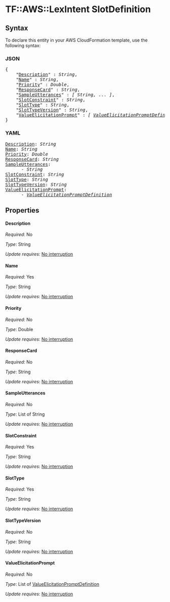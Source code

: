 # TF::AWS::LexIntent SlotDefinition

## Syntax

To declare this entity in your AWS CloudFormation template, use the following syntax:

### JSON

<pre>
{
    "<a href="#description" title="Description">Description</a>" : <i>String</i>,
    "<a href="#name" title="Name">Name</a>" : <i>String</i>,
    "<a href="#priority" title="Priority">Priority</a>" : <i>Double</i>,
    "<a href="#responsecard" title="ResponseCard">ResponseCard</a>" : <i>String</i>,
    "<a href="#sampleutterances" title="SampleUtterances">SampleUtterances</a>" : <i>[ String, ... ]</i>,
    "<a href="#slotconstraint" title="SlotConstraint">SlotConstraint</a>" : <i>String</i>,
    "<a href="#slottype" title="SlotType">SlotType</a>" : <i>String</i>,
    "<a href="#slottypeversion" title="SlotTypeVersion">SlotTypeVersion</a>" : <i>String</i>,
    "<a href="#valueelicitationprompt" title="ValueElicitationPrompt">ValueElicitationPrompt</a>" : <i>[ <a href="valueelicitationpromptdefinition.md">ValueElicitationPromptDefinition</a>, ... ]</i>
}
</pre>

### YAML

<pre>
<a href="#description" title="Description">Description</a>: <i>String</i>
<a href="#name" title="Name">Name</a>: <i>String</i>
<a href="#priority" title="Priority">Priority</a>: <i>Double</i>
<a href="#responsecard" title="ResponseCard">ResponseCard</a>: <i>String</i>
<a href="#sampleutterances" title="SampleUtterances">SampleUtterances</a>: <i>
      - String</i>
<a href="#slotconstraint" title="SlotConstraint">SlotConstraint</a>: <i>String</i>
<a href="#slottype" title="SlotType">SlotType</a>: <i>String</i>
<a href="#slottypeversion" title="SlotTypeVersion">SlotTypeVersion</a>: <i>String</i>
<a href="#valueelicitationprompt" title="ValueElicitationPrompt">ValueElicitationPrompt</a>: <i>
      - <a href="valueelicitationpromptdefinition.md">ValueElicitationPromptDefinition</a></i>
</pre>

## Properties

#### Description

_Required_: No

_Type_: String

_Update requires_: [No interruption](https://docs.aws.amazon.com/AWSCloudFormation/latest/UserGuide/using-cfn-updating-stacks-update-behaviors.html#update-no-interrupt)

#### Name

_Required_: Yes

_Type_: String

_Update requires_: [No interruption](https://docs.aws.amazon.com/AWSCloudFormation/latest/UserGuide/using-cfn-updating-stacks-update-behaviors.html#update-no-interrupt)

#### Priority

_Required_: No

_Type_: Double

_Update requires_: [No interruption](https://docs.aws.amazon.com/AWSCloudFormation/latest/UserGuide/using-cfn-updating-stacks-update-behaviors.html#update-no-interrupt)

#### ResponseCard

_Required_: No

_Type_: String

_Update requires_: [No interruption](https://docs.aws.amazon.com/AWSCloudFormation/latest/UserGuide/using-cfn-updating-stacks-update-behaviors.html#update-no-interrupt)

#### SampleUtterances

_Required_: No

_Type_: List of String

_Update requires_: [No interruption](https://docs.aws.amazon.com/AWSCloudFormation/latest/UserGuide/using-cfn-updating-stacks-update-behaviors.html#update-no-interrupt)

#### SlotConstraint

_Required_: Yes

_Type_: String

_Update requires_: [No interruption](https://docs.aws.amazon.com/AWSCloudFormation/latest/UserGuide/using-cfn-updating-stacks-update-behaviors.html#update-no-interrupt)

#### SlotType

_Required_: Yes

_Type_: String

_Update requires_: [No interruption](https://docs.aws.amazon.com/AWSCloudFormation/latest/UserGuide/using-cfn-updating-stacks-update-behaviors.html#update-no-interrupt)

#### SlotTypeVersion

_Required_: No

_Type_: String

_Update requires_: [No interruption](https://docs.aws.amazon.com/AWSCloudFormation/latest/UserGuide/using-cfn-updating-stacks-update-behaviors.html#update-no-interrupt)

#### ValueElicitationPrompt

_Required_: No

_Type_: List of <a href="valueelicitationpromptdefinition.md">ValueElicitationPromptDefinition</a>

_Update requires_: [No interruption](https://docs.aws.amazon.com/AWSCloudFormation/latest/UserGuide/using-cfn-updating-stacks-update-behaviors.html#update-no-interrupt)

